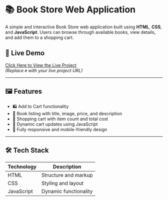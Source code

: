 # 📚 Book Store Web Application

A simple and interactive Book Store web application built using **HTML**, **CSS**, and **JavaScript**. Users can browse through available books, view details, and add them to a shopping cart.

## 🚀 Live Demo

[Click Here to View the Live Project](#)  
*(Replace `#` with your live project URL)*

---

## 🖼️ Features

- 🛍️ Add to Cart functionality  
- 📖 Book listing with title, image, price, and description  
- 🧾 Shopping cart with item count and total cost  
- 🔄 Dynamic cart updates using JavaScript  
- 📱 Fully responsive and mobile-friendly design

---

## 🛠️ Tech Stack

| Technology | Description              |
|------------|--------------------------|
| HTML       | Structure and markup     |
| CSS        | Styling and layout       |
| JavaScript | Dynamic functionality    |



